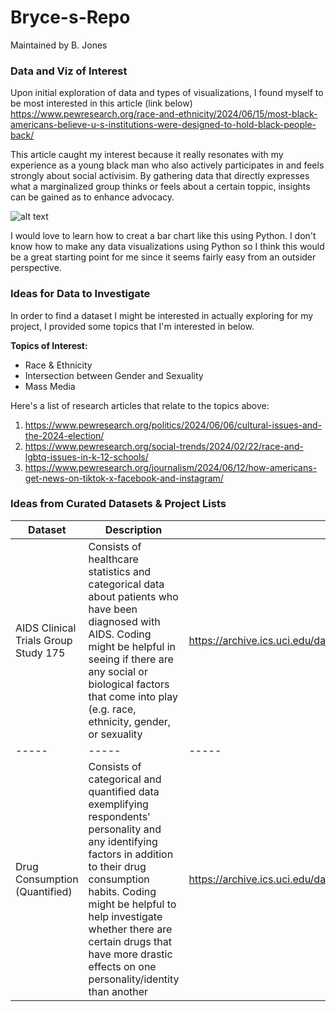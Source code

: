 # Bryce-s-Repo

Maintained by B. Jones

### Data and Viz of Interest

Upon initial exploration of data and types of visualizations, I found myself to be most interested in this article (link below)
https://www.pewresearch.org/race-and-ethnicity/2024/06/15/most-black-americans-believe-u-s-institutions-were-designed-to-hold-black-people-back/

This article caught my interest because it really resonates with my experience as a young black man who also actively participates in and feels strongly about social activisim. By gathering data that directly expresses what a marginalized group thinks or feels about a certain toppic, insights can be gained as to enhance advocacy.  

![alt text](https://www.pewresearch.org/wp-content/uploads/sites/20/2024/06/RE_2024.06.15_black-americans-and-institutions_0-02.png)

I would love to learn how to creat a bar chart like this using Python. I don't know how to make any data visualizations using Python so I think this would be a great starting point for me since it seems fairly easy from an outsider perspective.

### Ideas for Data to Investigate

In order to find a dataset I might be interested in actually exploring for my project, I provided some topics that I'm interested in below.

**Topics of Interest:**
* Race & Ethnicity
* Intersection between Gender and Sexuality
* Mass Media

Here's a list of research articles that relate to the topics above: 
1. https://www.pewresearch.org/politics/2024/06/06/cultural-issues-and-the-2024-election/
2. https://www.pewresearch.org/social-trends/2024/02/22/race-and-lgbtq-issues-in-k-12-schools/
3. https://www.pewresearch.org/journalism/2024/06/12/how-americans-get-news-on-tiktok-x-facebook-and-instagram/

### Ideas from Curated Datasets & Project Lists

Dataset | Description | Link
-----|-----|-----|
AIDS Clinical Trials Group Study 175| Consists of healthcare statistics and categorical data about patients who have been diagnosed with AIDS. Coding might be helpful in seeing if there are any social or biological factors that come into play (e.g. race, ethnicity, gender, or sexuality | https://archive.ics.uci.edu/dataset/890/aids+clinical+trials+group+study+175
-----|-----|-----|
Drug Consumption (Quantified) | Consists of categorical and quantified data exemplifying respondents' personality and any identifying factors in addition to their drug consumption habits. Coding might be helpful to help investigate whether there are certain drugs that have more drastic effects on one personality/identity than another | https://archive.ics.uci.edu/dataset/373/drug+consumption+quantified